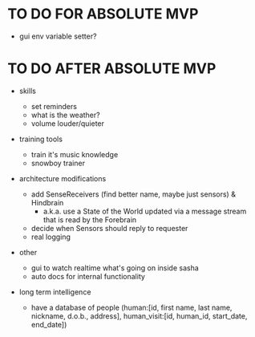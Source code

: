 # TO DO FOR ABSOLUTE MVP

- gui env variable setter?

# TO DO AFTER ABSOLUTE MVP

- skills
    - set reminders
    - what is the weather?
    - volume louder/quieter

- training tools
    - train it's music knowledge
    - snowboy trainer

- architecture modifications
    - add SenseReceivers (find better name, maybe just sensors) & Hindbrain
        - a.k.a. use a State of the World updated via a message stream that is read by the Forebrain
    - decide when Sensors should reply to requester
    - real logging

- other
    - gui to watch realtime what's going on inside sasha
    - auto docs for internal functionality


- long term intelligence
    - have a database of people (human:[id, first name, last name, nickname, d.o.b., address], human_visit:[id, human_id, start_date, end_date])
